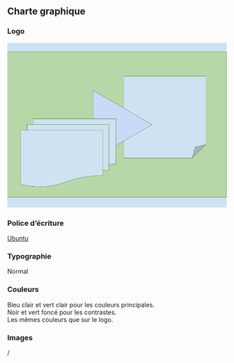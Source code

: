 ## Charte graphique

### Logo
![Voir](3.%20Logo.png "Logo comprenant des pages, un triangle de lecture et une feuille.")

### Police d’écriture
[Ubuntu](https://fonts.google.com/specimen/Ubuntu)

### Typographie
Normal

### Couleurs
Bleu clair et vert clair pour les couleurs principales. <br>
Noir et vert foncé pour les contrastes. <br>
Les mêmes couleurs que sur le logo.

### Images
/